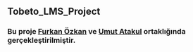 ## Tobeto_LMS_Project

### Bu proje  [Furkan Özkan](https://github.com/furkanozkandev) ve [Umut Atakul](https://github.com/umutatakul) ortaklığında gerçekleştirilmiştir.
